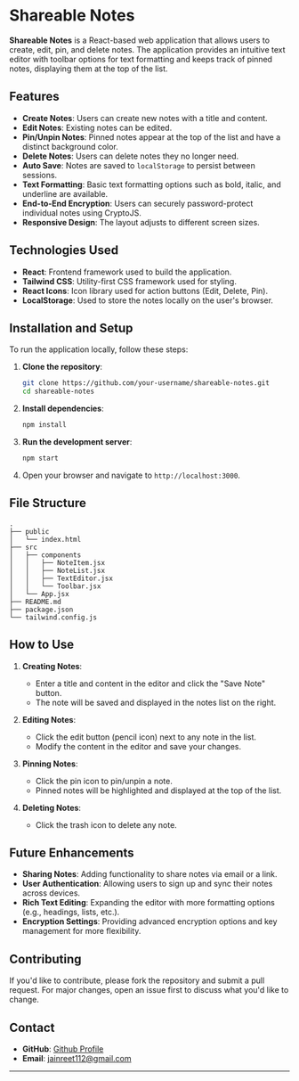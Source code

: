 # Shareable Notes

**Shareable Notes** is a React-based web application that allows users to create, edit, pin, and delete notes. The application provides an intuitive text editor with toolbar options for text formatting and keeps track of pinned notes, displaying them at the top of the list.

## Features

- **Create Notes**: Users can create new notes with a title and content.
- **Edit Notes**: Existing notes can be edited.
- **Pin/Unpin Notes**: Pinned notes appear at the top of the list and have a distinct background color.
- **Delete Notes**: Users can delete notes they no longer need.
- **Auto Save**: Notes are saved to `localStorage` to persist between sessions.
- **Text Formatting**: Basic text formatting options such as bold, italic, and underline are available.
- **End-to-End Encryption**: Users can securely password-protect individual notes using CryptoJS.
- **Responsive Design**: The layout adjusts to different screen sizes.

## Technologies Used

- **React**: Frontend framework used to build the application.
- **Tailwind CSS**: Utility-first CSS framework used for styling.
- **React Icons**: Icon library used for action buttons (Edit, Delete, Pin).
- **LocalStorage**: Used to store the notes locally on the user's browser.

## Installation and Setup

To run the application locally, follow these steps:

1. **Clone the repository**:
   ```bash
   git clone https://github.com/your-username/shareable-notes.git
   cd shareable-notes
   ```

2. **Install dependencies**:
   ```bash
   npm install
   ```

3. **Run the development server**:
   ```bash
   npm start
   ```

4. Open your browser and navigate to `http://localhost:3000`.

## File Structure

```
.
├── public
│   └── index.html
├── src
│   ├── components
│   │   ├── NoteItem.jsx
│   │   ├── NoteList.jsx
│   │   ├── TextEditor.jsx
│   │   └── Toolbar.jsx
│   └── App.jsx
├── README.md
├── package.json
└── tailwind.config.js
```

## How to Use

1. **Creating Notes**: 
   - Enter a title and content in the editor and click the "Save Note" button.
   - The note will be saved and displayed in the notes list on the right.

2. **Editing Notes**: 
   - Click the edit button (pencil icon) next to any note in the list.
   - Modify the content in the editor and save your changes.

3. **Pinning Notes**:
   - Click the pin icon to pin/unpin a note.
   - Pinned notes will be highlighted and displayed at the top of the list.

4. **Deleting Notes**:
   - Click the trash icon to delete any note.


## Future Enhancements

- **Sharing Notes**: Adding functionality to share notes via email or a link.
- **User Authentication**: Allowing users to sign up and sync their notes across devices.
- **Rich Text Editing**: Expanding the editor with more formatting options (e.g., headings, lists, etc.).
- **Encryption Settings**: Providing advanced encryption options and key management for more flexibility.

## Contributing

If you'd like to contribute, please fork the repository and submit a pull request. For major changes, open an issue first to discuss what you'd like to change.

## Contact

- **GitHub**: [Github Profile](https://github.com/reetjain01)
- **Email**: jainreet112@gmail.com

---

